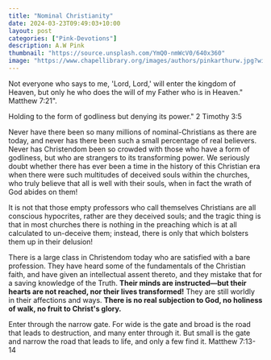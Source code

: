 ```yaml
---
title: "Nominal Christianity"
date: 2024-03-23T09:49:03+10:00
layout: post
categories: ["Pink-Devotions"]
description: A.W Pink
thumbnail: "https://source.unsplash.com/YmQ0-nmWcV0/640x360"
image: "https://www.chapellibrary.org/images/authors/pinkarthurw.jpg?width=281"
---
```


Not everyone who says to me, 'Lord, Lord,' will enter the kingdom of Heaven, but only he who does the will of my Father who is in Heaven." Matthew 7:21". 

Holding to the form of godliness but denying its power." 2 Timothy 3:5 

Never have there been so many millions of nominal-Christians as there are today, and never has there been such a small percentage of real believers. Never has Christendom been so crowded with those who have a form of godliness, but who are strangers to its transforming power. We seriously doubt whether there has ever been a time in the history of this Christian era when there were such multitudes of deceived souls within the churches, who truly believe that all is well with their souls, when in fact the wrath of God abides on them!

It is not that those empty professors who call themselves Christians are all conscious hypocrites, rather are they deceived souls; and the tragic thing is that in most churches there is nothing in the preaching which is at all calculated to un-deceive them; instead, there is only that which bolsters them up in their delusion! 

There is a large class in Christendom today who are satisfied with a bare profession. They have heard some of the fundamentals of the Christian faith, and have given an intellectual assent thereto, and they mistake that for a saving knowledge of the Truth. **Their minds are instructed—but their hearts are not reached, nor their lives transformed!**
They are still worldly in their affections and ways. **There is no real subjection to God, no holiness of walk, no fruit to Christ's glory.**

Enter through the narrow gate. For wide is the gate and broad is the road that leads to destruction, and many enter through it. But small is the gate and narrow the road that leads to life, and only a few find it. Matthew 7:13-14